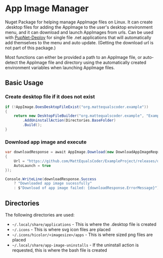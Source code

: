 # App Image Manager

Nuget Package for helping manage AppImage files on Linux. It can create .desktop files for adding the AppImage to the user's desktop environment menu, and it can download and launch AppImages from urls. Can be used with [PupNet-Deploy](https://github.com/kuiperzone/PupNet-Deploy) for single file .net applications that will automatically add themselves to the menu and auto update. (Getting the download url is not part of this package.)

Most functions can either be provided a path to an AppImage file, or auto-detect the AppImage file and directory using the automatically created environment variables when launching AppImage files.

## Basic Usage

### Create desktop file if it does not exist
```csharp
if (!AppImage.DoesDesktopFileExist("org.mattequalscoder.example"))
{
    return new DesktopFileBuilder("org.mattequalscoder.example", "Example App")
        .AddUninstallAction(Directories.BaseFolder)
        .Build();
}
```

### Download app image and execute
```csharp
var downloadResponse = await AppImage.Download(new DownloadAppImageRequest
{
    Url = "https://github.com/MattEqualsCoder/ExampleProject/releases/download/v1.0.0/ExampleProject.x86_64.AppImage",
    AutoLaunch = true
});

Console.WriteLine(downloadResponse.Success
    ? "Downloaded app image sucessfully"
    : $"Download of app image failed: {downloadResponse.ErrorMessage}");
```

## Directories

The following directories are used:

* `~/.local/share/applications` - This is where the .desktop file is created
* `~/.icons` - This is where svg icon files are placed
* `~/.icons/hicolor/<imagesize>/apps` - This is where sized png files are placed
* `~/.local/share/app-image-uninstalls` - If the uninstall action is requested, this is where the bash file is created